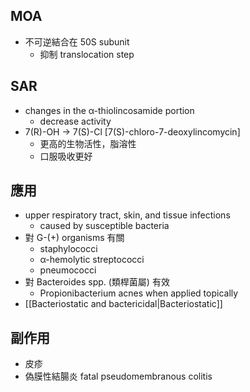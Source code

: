 ## MOA
- 不可逆結合在 50S subunit
	- 抑制 translocation step
## SAR
- changes in the α-thiolincosamide portion 
	- decrease activity
- 7(R)-OH $\rightarrow$ 7(S)-Cl \[7(S)-chloro-7-deoxylincomycin]
	- 更高的生物活性，脂溶性
	- 口服吸收更好
## 應用
- upper respiratory tract, skin, and tissue infections
	- caused by susceptible bacteria
- 對 G-(+) organisms 有關
	- staphylococci
	- α-hemolytic streptococci
	- pneumococci
- 對 Bacteroides spp. (類桿菌屬) 有效
	- Propionibacterium acnes when applied topically
- [[Bacteriostatic and bactericidal|Bacteriostatic]]
## 副作用
- 皮疹
- 偽膜性結腸炎 fatal pseudomembranous colitis